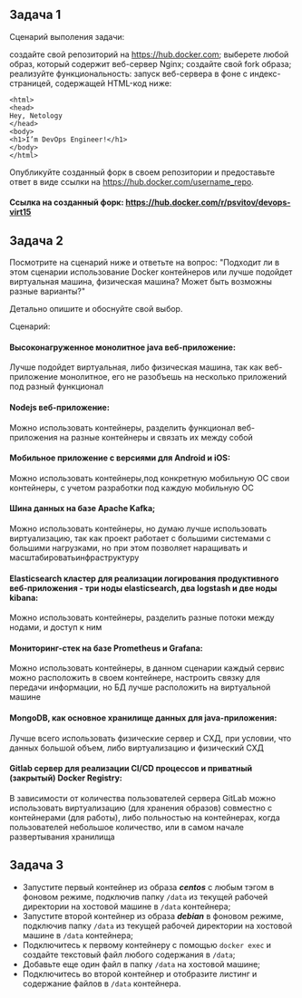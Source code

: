 ## Задача 1
Сценарий выполения задачи:

создайте свой репозиторий на https://hub.docker.com;
выберете любой образ, который содержит веб-сервер Nginx;
создайте свой fork образа;
реализуйте функциональность: запуск веб-сервера в фоне с индекс-страницей, содержащей HTML-код ниже:
```
<html>
<head>
Hey, Netology
</head>
<body>
<h1>I’m DevOps Engineer!</h1>
</body>
</html>
```
Опубликуйте созданный форк в своем репозитории и предоставьте ответ в виде ссылки на https://hub.docker.com/username_repo.

#### Ссылка на созданный форк:  https://hub.docker.com/r/psvitov/devops-virt15

## Задача 2

Посмотрите на сценарий ниже и ответьте на вопрос:
"Подходит ли в этом сценарии использование Docker контейнеров или лучше подойдет виртуальная машина, физическая машина? Может быть возможны разные варианты?"

Детально опишите и обоснуйте свой выбор.

Сценарий:

#### Высоконагруженное монолитное java веб-приложение:
Лучше подойдет виртуальная, либо физическая машина, так как веб-приложение монолитное, его не разобъешь на несколько приложений под разный функционал
#### Nodejs веб-приложение:
Можно использовать контейнеры, разделить функционал веб-приложения на разные контейнеры и связать их между собой
#### Мобильное приложение c версиями для Android и iOS:
Можно использовать контейнеры,под конкретную мобильную ОС свои контейнеры, с учетом разработки под каждую мобильную ОС
#### Шина данных на базе Apache Kafka;
Можно использовать контейнеры, но думаю лучше использовать виртуализацию, так как проект работает с большими системами с большими нагрузками, но при этом позволяет наращивать и масштабироватьинфраструктуру
#### Elasticsearch кластер для реализации логирования продуктивного веб-приложения - три ноды elasticsearch, два logstash и две ноды kibana:
Можно использовать контейнеры, разделить разные потоки между нодами, и доступ к ним
#### Мониторинг-стек на базе Prometheus и Grafana:
Можно использовать контейнеры, в данном сценарии каждый сервис можно расположить в своем контейнере, настроить связку для передачи информации, но БД лучше расположить на виртуальной машине
#### MongoDB, как основное хранилище данных для java-приложения:
Лучше всего использовать физические сервер и СХД, при условии, что данных большой объем, либо виртуализацию и физический СХД
#### Gitlab сервер для реализации CI/CD процессов и приватный (закрытый) Docker Registry:
В зависимости от количества пользователей сервера GitLab можно использовать виртуализацию (для хранения образов) совместно с контейнерами (для работы), либо польностью на контейнерах, когда пользователей небольшое количество, или в самом начале развертывания хранилища

## Задача 3

- Запустите первый контейнер из образа ***centos*** c любым тэгом в фоновом режиме, подключив папку ```/data``` из текущей рабочей директории на хостовой машине в ```/data``` контейнера;
- Запустите второй контейнер из образа ***debian*** в фоновом режиме, подключив папку ```/data``` из текущей рабочей директории на хостовой машине в ```/data``` контейнера;
- Подключитесь к первому контейнеру с помощью ```docker exec``` и создайте текстовый файл любого содержания в ```/data```;
- Добавьте еще один файл в папку ```/data``` на хостовой машине;
- Подключитесь во второй контейнер и отобразите листинг и содержание файлов в ```/data``` контейнера.
